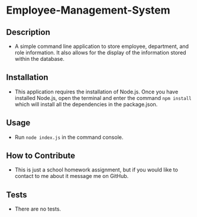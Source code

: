 # Employee-Management-System

## Description
- A simple command line application to store employee, department, and role information.  It also allows for the display of the information stored within the database.

## Installation
- This application requires the installation of Node.js.  Once you have installed Node.js, open the terminal and enter the command `npm install` which will install all the dependencies in the package.json.

## Usage
- Run `node index.js` in the command console.

## How to Contribute
- This is just a school homework assignment, but if you would like to contact to me about it message me on GitHub.

## Tests
- There are no tests.